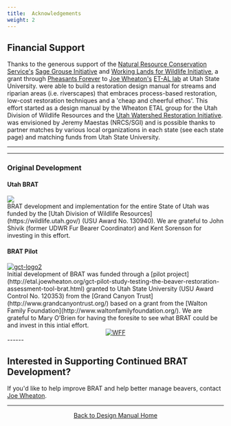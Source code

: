 ```yaml
---
title:  Acknowledgements
weight: 2
---
```


## Financial Support

Thanks to the generous support of the [Natural Resource Conservation Service's](https://www.nrcs.usda.gov/wps/portal/nrcs/detailfull/national/programs/initiatives/?cid=steldevb1027671) [Sage Grouse Initiative](https://www.sagegrouseinitiative.com/) and [Working Lands for Wildlife Initiative](https://www.nrcs.usda.gov/wps/portal/nrcs/detail/national/plantsanimals/fishwildlife/?cid=stelprdb1046975), a grant through [Pheasants Forever](https://www.pheasantsforever.org/) to  [Joe Wheaton's](http://joewheaton.org/) [ET-AL lab](http://etal.joewheaton.org/) at Utah State University. were able to build a restoration design manual for streams and riparian areas (i.e. riverscapes) that embraces process-based restoration, low-cost restoration techniques and a 'cheap and cheerful ethos'. This effort started as a design manual by the Wheaton ETAL group for the Utah Division of Wildlife Resources and the [Utah Watershed Restoration Initiative](). was envisioned by Jeremy Maestas (NRCS/SGI) and is possible thanks to partner matches by various local organizations in each state (see each state page) and matching funds from Utah State University. 

------




------

### Original Development
#### Utah BRAT
<div class="float-right"><a href="https://wildlife.utah.gov"><img src="{{ site.baseurl }}/assets/images/logos/Utah_DWR.jpg"></a></div> BRAT development and implementation for the entire State of Utah was funded by the [Utah Division of Wildlife Resources](https://wildlife.utah.gov/)  (USU Award No. 130940). We are grateful to John Shivik (former UDWR Fur Bearer Coordinator) and Kent Sorenson for investing in this effort.


#### BRAT Pilot

<div class="float-right"><a href="http://www.grandcanyontrust.org/"><img src="/assets/images/logos/GCT.jpg" alt="gct-logo2"></a></div> Initial development of BRAT was funded through a [pilot project](http://etal.joewheaton.org/gct-pilot-study-testing-the-beaver-restoration-assessment-tool-brat.html) granted to Utah State University (USU Award Control No. 120353) from the [Grand Canyon Trust](http://www.grandcanyontrust.org/) based on a grant from the [Walton Family Foundation](http://www.waltonfamilyfoundation.org/). We are grateful to Mary O'Brien for having the foresite to see what BRAT could be and invest in this intial effort. 

<div align="center">
	<div><a href="http://www.waltonfamilyfoundation.org"><img src="/assets/images/logos/WFF.jpg" alt="WFF"></a></div>
</div>
------

## Interested in Supporting Continued BRAT Development?

If you'd like to help improve BRAT and help better manage beavers, contact [Joe Wheaton](http://www.joewheaton.org/contact.html). 



------
<div align="center">
	<a class="hollow button" href="{{ site.baseurl }}/"><i class="fa fa-arrow-circle-left" aria-hidden="true"></i>  Back to Design Manual Home <i class="fa fa-book" aria-hidden="true"></i></a>  
</div>

